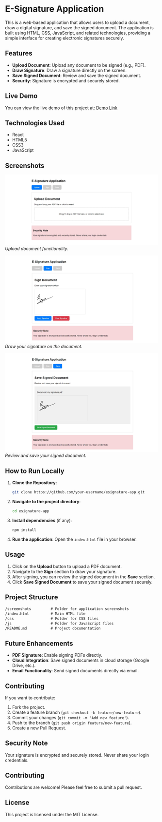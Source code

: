 # E-Signature Application

This is a web-based application that allows users to upload a document, draw a digital signature, and save the signed document. The application is built using HTML, CSS, JavaScript, and related technologies, providing a simple interface for creating electronic signatures securely.

## Features
- **Upload Document**: Upload any document to be signed (e.g., PDF).
- **Draw Signature**: Draw a signature directly on the screen.
- **Save Signed Document**: Review and save the signed document.
- **Security**: Signature is encrypted and securely stored.

## Live Demo
You can view the live demo of this project at: [Demo Link](#) <!-- Add link when hosted -->

## Technologies Used

- React
- HTML5
- CSS3
- JavaScript

## Screenshots

![Upload Screenshot](./screenshots/Upload_Screenshot.jpeg)<!-- Add correct file paths -->
*Upload document functionality.*

![Sign Screenshot](./screenshots/Sign_Screenshot.jpeg)
*Draw your signature on the document.*

![Save Screenshot](./screenshots/Save_Screenshot.jpeg)
*Review and save your signed document.*

## How to Run Locally

1. **Clone the Repository**:
   ```bash
   git clone https://github.com/your-username/esignature-app.git
   ```
2. **Navigate to the project directory**:
   ```bash
   cd esignature-app
   ```
3. **Install dependencies** (if any):
   ```bash
   npm install
   ```

4. **Run the application**:
   Open the `index.html` file in your browser.

## Usage

1. Click on the **Upload** button to upload a PDF document.
2. Navigate to the **Sign** section to draw your signature.
3. After signing, you can review the signed document in the **Save** section.
4. Click **Save Signed Document** to save your signed document securely.


## Project Structure
```
/screenshots         # Folder for application screenshots
/index.html          # Main HTML file
/css                 # Folder for CSS files
/js                  # Folder for JavaScript files
/README.md           # Project documentation
```

## Future Enhancements
- **PDF Signature**: Enable signing PDFs directly.
- **Cloud Integration**: Save signed documents in cloud storage (Google Drive, etc.).
- **Email Functionality**: Send signed documents directly via email.

## Contributing
If you want to contribute:
1. Fork the project.
2. Create a feature branch (`git checkout -b feature/new-feature`).
3. Commit your changes (`git commit -m 'Add new feature'`).
4. Push to the branch (`git push origin feature/new-feature`).
5. Create a new Pull Request.


## Security Note

Your signature is encrypted and securely stored. Never share your login credentials.

## Contributing

Contributions are welcome! Please feel free to submit a pull request.

## License

This project is licensed under the MIT License.
